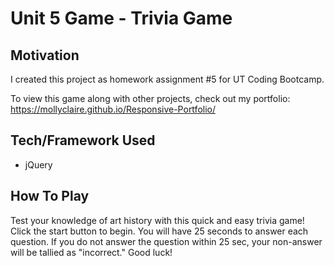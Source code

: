 # Unit 5 Game - Trivia Game

## Motivation
I created this project as homework assignment #5 for UT Coding Bootcamp.

To view this game along with other projects, check out my portfolio: https://mollyclaire.github.io/Responsive-Portfolio/

## Tech/Framework Used
- jQuery

## How To Play
Test your knowledge of art history with this quick and easy trivia game!
Click the start button to begin.
You will have 25 seconds to answer each question. If you do not answer the question within 25 sec, your non-answer will be tallied as "incorrect."
Good luck!

